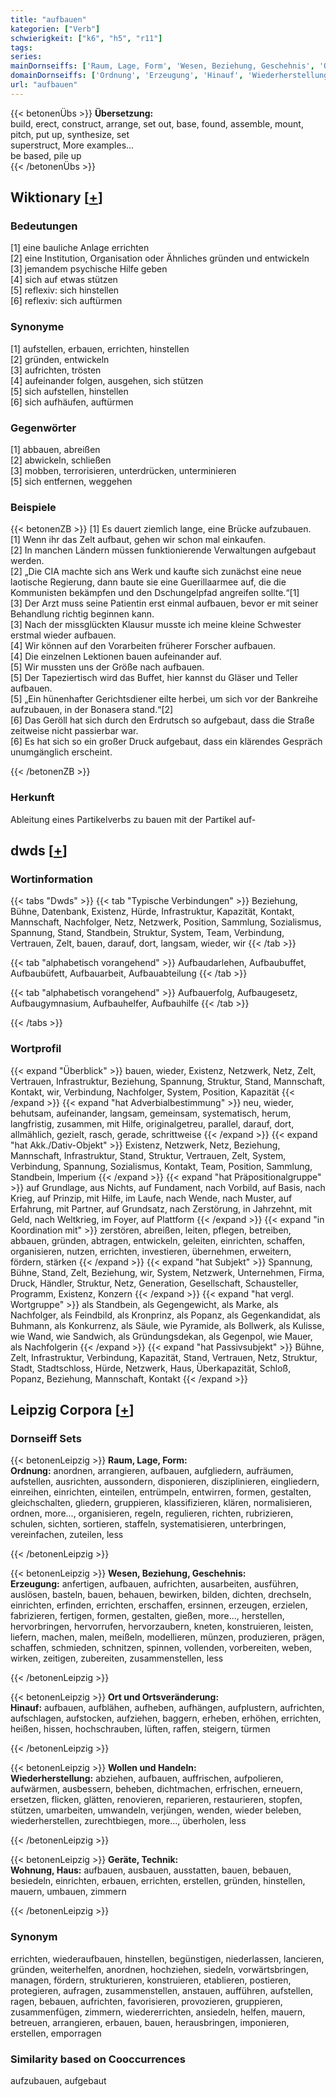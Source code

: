 ```yaml
---
title: "aufbauen"
kategorien: ["Verb"]
schwierigkeit: ["k6", "h5", "r11"]
tags:
series:
mainDornseiffs: ['Raum, Lage, Form', 'Wesen, Beziehung, Geschehnis', 'Ort und Ortsveränderung', 'Wollen und Handeln', 'Geräte, Technik']
domainDornseiffs: ['Ordnung', 'Erzeugung', 'Hinauf', 'Wiederherstellung', 'Wohnung, Haus']
url: "aufbauen"
---
```


{{< betonenÜbs >}}
**Übersetzung:**  
build, erect, construct, arrange, set out, base, found, assemble, mount, pitch, put  up, synthesize, set  
superstruct, More examples...  
be based, pile  up  
{{< /betonenÜbs >}}

## Wiktionary [[+](https://de.wiktionary.org/wiki/aufbauen)]

### Bedeutungen
[1] eine bauliche Anlage errichten  
[2] eine Institution, Organisation oder Ähnliches gründen und entwickeln  
[3] jemandem psychische Hilfe geben  
[4] sich auf etwas stützen  
[5] reflexiv: sich hinstellen  
[6] reflexiv: sich auftürmen  

### Synonyme
[1] aufstellen, erbauen, errichten, hinstellen  
[2] gründen, entwickeln  
[3] aufrichten, trösten  
[4] aufeinander folgen, ausgehen, sich stützen  
[5] sich aufstellen, hinstellen  
[6] sich aufhäufen, auftürmen  

### Gegenwörter
[1] abbauen, abreißen  
[2] abwickeln, schließen  
[3] mobben, terrorisieren, unterdrücken, unterminieren  
[5] sich entfernen, weggehen  

### Beispiele
{{< betonenZB >}}
[1] Es dauert ziemlich lange, eine Brücke aufzubauen.  
[1] Wenn ihr das Zelt aufbaut, gehen wir schon mal einkaufen.  
[2] In manchen Ländern müssen funktionierende Verwaltungen aufgebaut werden.  
[2] „Die CIA machte sich ans Werk und kaufte sich zunächst eine neue laotische Regierung, dann baute sie eine Guerillaarmee auf, die die Kommunisten bekämpfen und den Dschungelpfad angreifen sollte.“[1]  
[3] Der Arzt muss seine Patientin erst einmal aufbauen, bevor er mit seiner Behandlung richtig beginnen kann.  
[3] Nach der missglückten Klausur musste ich meine kleine Schwester erstmal wieder aufbauen.  
[4] Wir können auf den Vorarbeiten früherer Forscher aufbauen.  
[4] Die einzelnen Lektionen bauen aufeinander auf.  
[5] Wir mussten uns der Größe nach aufbauen.  
[5] Der Tapeziertisch wird das Buffet, hier kannst du Gläser und Teller aufbauen.  
[5] „Ein hünenhafter Gerichtsdiener eilte herbei, um sich vor der Bankreihe aufzubauen, in der Bonasera stand.“[2]  
[6] Das Geröll hat sich durch den Erdrutsch so aufgebaut, dass die Straße zeitweise nicht passierbar war.  
[6] Es hat sich so ein großer Druck aufgebaut, dass ein klärendes Gespräch unumgänglich erscheint.  

{{< /betonenZB >}}
### Herkunft
Ableitung eines Partikelverbs zu bauen mit der Partikel auf-  



## dwds [[+](https://www.dwds.de/wb/aufbauen)]

### Wortinformation
{{< tabs "Dwds" >}}
{{< tab "Typische Verbindungen" >}}
Beziehung, Bühne, Datenbank, Existenz, Hürde, Infrastruktur, Kapazität, Kontakt, Mannschaft, Nachfolger, Netz, Netzwerk, Position, Sammlung, Sozialismus, Spannung, Stand, Standbein, Struktur, System, Team, Verbindung, Vertrauen, Zelt, bauen, darauf, dort, langsam, wieder, wir
{{< /tab >}}

{{< tab "alphabetisch vorangehend" >}}
Aufbaudarlehen, Aufbaubuffet, Aufbaubüfett, Aufbauarbeit, Aufbauabteilung
{{< /tab >}}

{{< tab "alphabetisch vorangehend" >}}
Aufbauerfolg, Aufbaugesetz, Aufbaugymnasium, Aufbauhelfer, Aufbauhilfe
{{< /tab >}}

{{< /tabs >}}

### Wortprofil
{{< expand "Überblick" >}} bauen, wieder, Existenz, Netzwerk, Netz, Zelt, Vertrauen, Infrastruktur, Beziehung, Spannung, Struktur, Stand, Mannschaft, Kontakt, wir, Verbindung, Nachfolger, System, Position, Kapazität {{< /expand >}}
{{< expand "hat Adverbialbestimmung" >}} neu, wieder, behutsam, aufeinander, langsam, gemeinsam, systematisch, herum, langfristig, zusammen, mit Hilfe, originalgetreu, parallel, darauf, dort, allmählich, gezielt, rasch, gerade, schrittweise {{< /expand >}}
{{< expand "hat Akk./Dativ-Objekt" >}} Existenz, Netzwerk, Netz, Beziehung, Mannschaft, Infrastruktur, Stand, Struktur, Vertrauen, Zelt, System, Verbindung, Spannung, Sozialismus, Kontakt, Team, Position, Sammlung, Standbein, Imperium {{< /expand >}}
{{< expand "hat Präpositionalgruppe" >}} auf Grundlage, aus Nichts, auf Fundament, nach Vorbild, auf Basis, nach Krieg, auf Prinzip, mit Hilfe, im Laufe, nach Wende, nach Muster, auf Erfahrung, mit Partner, auf Grundsatz, nach Zerstörung, in Jahrzehnt, mit Geld, nach Weltkrieg, im Foyer, auf Plattform {{< /expand >}}
{{< expand "in Koordination mit" >}} zerstören, abreißen, leiten, pflegen, betreiben, abbauen, gründen, abtragen, entwickeln, geleiten, einrichten, schaffen, organisieren, nutzen, errichten, investieren, übernehmen, erweitern, fördern, stärken {{< /expand >}}
{{< expand "hat Subjekt" >}} Spannung, Bühne, Stand, Zelt, Beziehung, wir, System, Netzwerk, Unternehmen, Firma, Druck, Händler, Struktur, Netz, Generation, Gesellschaft, Schausteller, Programm, Existenz, Konzern {{< /expand >}}
{{< expand "hat vergl. Wortgruppe" >}} als Standbein, als Gegengewicht, als Marke, als Nachfolger, als Feindbild, als Kronprinz, als Popanz, als Gegenkandidat, als Buhmann, als Konkurrenz, als Säule, wie Pyramide, als Bollwerk, als Kulisse, wie Wand, wie Sandwich, als Gründungsdekan, als Gegenpol, wie Mauer, als Nachfolgerin {{< /expand >}}
{{< expand "hat Passivsubjekt" >}} Bühne, Zelt, Infrastruktur, Verbindung, Kapazität, Stand, Vertrauen, Netz, Struktur, Stadt, Stadtschloss, Hürde, Netzwerk, Haus, Überkapazität, Schloß, Popanz, Beziehung, Mannschaft, Kontakt {{< /expand >}}

## Leipzig Corpora [[+](https://corpora.uni-leipzig.de/en/res?word=aufbauen&corpusId=deu_newscrawl-public_2018)]

### Dornseiff Sets
{{< betonenLeipzig >}}
**Raum, Lage, Form:**  
**Ordnung:** anordnen, arrangieren, aufbauen, aufgliedern, aufräumen, aufstellen, ausrichten, aussondern, disponieren, disziplinieren, eingliedern, einreihen, einrichten, einteilen, entrümpeln, entwirren, formen, gestalten, gleichschalten, gliedern, gruppieren, klassifizieren, klären, normalisieren, ordnen, more..., organisieren, regeln, regulieren, richten, rubrizieren, schulen, sichten, sortieren, staffeln, systematisieren, unterbringen, vereinfachen, zuteilen, less  

{{< /betonenLeipzig >}}


{{< betonenLeipzig >}}
**Wesen, Beziehung, Geschehnis:**  
**Erzeugung:** anfertigen, aufbauen, aufrichten, ausarbeiten, ausführen, auslösen, basteln, bauen, behauen, bewirken, bilden, dichten, drechseln, einrichten, erfinden, errichten, erschaffen, ersinnen, erzeugen, erzielen, fabrizieren, fertigen, formen, gestalten, gießen, more..., herstellen, hervorbringen, hervorrufen, hervorzaubern, kneten, konstruieren, leisten, liefern, machen, malen, meißeln, modellieren, münzen, produzieren, prägen, schaffen, schmieden, schnitzen, spinnen, vollenden, vorbereiten, weben, wirken, zeitigen, zubereiten, zusammenstellen, less  

{{< /betonenLeipzig >}}


{{< betonenLeipzig >}}
**Ort und Ortsveränderung:**  
**Hinauf:** aufbauen, aufblähen, aufheben, aufhängen, aufplustern, aufrichten, aufschlagen, aufstocken, aufziehen, baggern, erheben, erhöhen, errichten, heißen, hissen, hochschrauben, lüften, raffen, steigern, türmen  

{{< /betonenLeipzig >}}


{{< betonenLeipzig >}}
**Wollen und Handeln:**  
**Wiederherstellung:** abziehen, aufbauen, auffrischen, aufpolieren, aufwärmen, ausbessern, beheben, dichtmachen, erfrischen, erneuern, ersetzen, flicken, glätten, renovieren, reparieren, restaurieren, stopfen, stützen, umarbeiten, umwandeln, verjüngen, wenden, wieder beleben, wiederherstellen, zurechtbiegen, more..., überholen, less  

{{< /betonenLeipzig >}}


{{< betonenLeipzig >}}
**Geräte, Technik:**  
**Wohnung, Haus:** aufbauen, ausbauen, ausstatten, bauen, bebauen, besiedeln, einrichten, erbauen, errichten, erstellen, gründen, hinstellen, mauern, umbauen, zimmern  

{{< /betonenLeipzig >}}

### Synonym
errichten, wiederaufbauen, hinstellen, begünstigen, niederlassen, lancieren, gründen, weiterhelfen, anordnen, hochziehen, siedeln, vorwärtsbringen, managen, fördern, strukturieren, konstruieren, etablieren, postieren, protegieren, aufragen, zusammenstellen, anstauen, aufführen, aufstellen, ragen, bebauen, aufrichten, favorisieren, provozieren, gruppieren, zusammenfügen, zimmern, wiedererrichten, ansiedeln, helfen, mauern, betreuen, arrangieren, erbauen, bauen, herausbringen, imponieren, erstellen, emporragen


### Similarity based on Cooccurrences
aufzubauen, aufgebaut

